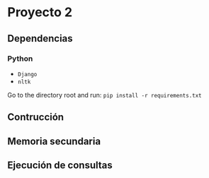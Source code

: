 # Proyecto 2

## Dependencias

### Python
- `Django`
- `nltk`

Go to the directory root and run:
`pip install -r requirements.txt`

## Contrucción

## Memoria secundaria

## Ejecución de consultas

